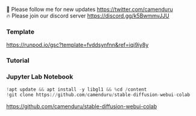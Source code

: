 🐣 Please follow me for new updates https://twitter.com/camenduru <br />
🔥 Please join our discord server https://discord.gg/k5BwmmvJJU

### Template
https://runpod.io/gsc?template=fvddsynfnn&ref=iqi9iy8y

### Tutorial

### Jupyter Lab Notebook

```py
!apt update && apt install -y libgl1 && %cd /content
!git clone https://github.com/camenduru/stable-diffusion-webui-colab
```

https://github.com/camenduru/stable-diffusion-webui-colab
